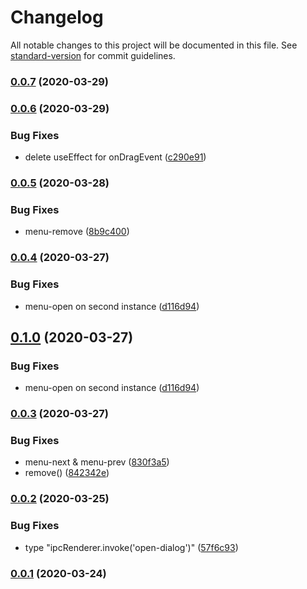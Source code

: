 # Changelog

All notable changes to this project will be documented in this file. See [standard-version](https://github.com/conventional-changelog/standard-version) for commit guidelines.

### [0.0.7](https://github.com/sprout2000/lessview/compare/v0.0.6...v0.0.7) (2020-03-29)

### [0.0.6](https://github.com/sprout2000/lessview/compare/v0.0.5...v0.0.6) (2020-03-29)


### Bug Fixes

* delete useEffect for onDragEvent ([c290e91](https://github.com/sprout2000/lessview/commit/c290e914bb08a7cd13c52f5c160990fcb97cec3b))

### [0.0.5](https://github.com/sprout2000/lessview/compare/v0.0.4...v0.0.5) (2020-03-28)


### Bug Fixes

* menu-remove ([8b9c400](https://github.com/sprout2000/lessview/commit/8b9c4001fa643861da2f00587034ec85ac6d2f46))

### [0.0.4](https://github.com/sprout2000/lessview/compare/v0.0.3...v0.0.4) (2020-03-27)


### Bug Fixes

* menu-open on second instance ([d116d94](https://github.com/sprout2000/lessview/commit/d116d943ed54b48d6197773850d1fde35835be9c))

## [0.1.0](https://github.com/sprout2000/lessview/compare/v0.0.3...v0.1.0) (2020-03-27)


### Bug Fixes

* menu-open on second instance ([d116d94](https://github.com/sprout2000/lessview/commit/d116d943ed54b48d6197773850d1fde35835be9c))

### [0.0.3](https://github.com/sprout2000/lessview/compare/v0.0.2...v0.0.3) (2020-03-27)


### Bug Fixes

* menu-next & menu-prev ([830f3a5](https://github.com/sprout2000/lessview/commit/830f3a507d9729b9fe166a0488454f7b2a127dcd))
* remove() ([842342e](https://github.com/sprout2000/lessview/commit/842342eff09bbb7b057b94d380e2e5801e6ff511))

### [0.0.2](https://github.com/sprout2000/lessview/compare/v0.0.1...v0.0.2) (2020-03-25)


### Bug Fixes

* type "ipcRenderer.invoke('open-dialog')" ([57f6c93](https://github.com/sprout2000/lessview/commit/57f6c9343be75960fdb9c8f0ee8a122367a762e0))

### [0.0.1](https://github.com/sprout2000/lessview/compare/v0.0.0...v0.0.1) (2020-03-24)

